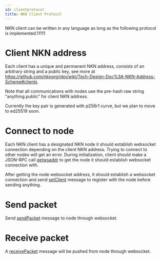 ```yaml
---
id: clientprotocol
title: NKN Client Protocol
---
```


NKN client can be written in any language as long as the following protocol is implemented.11111

# Client NKN address

Each client has a unique and permanent NKN address, consists of an arbitrary string and a public key, see more at https://github.com/nknorg/nkn/wiki/Tech-Design-Doc%3A-NKN-Address-Scheme#clients

Note that all communications with nodes use the pre-hash raw string "anything.public" for client NKN address.

Currently the key pair is generated with p256r1 curve, but we plan to move to ed25519 soon.

# Connect to node

Each NKN client has a designated NKN node it should establish websocket connection depending on the client NKN address. Trying to connect to other nodes will get an error. During initialization, client should make a JSON-RPC call [getwsaddr](https://github.com/nknorg/nkn/wiki/JSON-RPC-API-Reference#getwsaddr) to get the node it should establish websocket connection with.

After getting the node websocket address, it should establish a websocket connection and send [setClient](https://github.com/nknorg/nkn/wiki/Websocket-API-Reference#setclient) message to register with the node before sending anything.

# Send packet

Send [sendPacket](https://github.com/nknorg/nkn/wiki/Websocket-API-Reference#sendpacket) message to node through websocket.

# Receive packet

A [receivePacket](https://github.com/nknorg/nkn/wiki/Websocket-API-Reference#sendpacket) message will be pushed from node through websocket.

